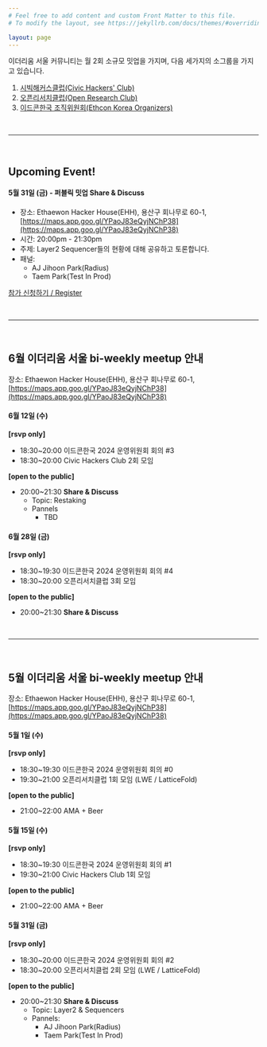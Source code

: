 ```yaml
---
# Feel free to add content and custom Front Matter to this file.
# To modify the layout, see https://jekyllrb.com/docs/themes/#overriding-theme-defaults

layout: page
---
```


이더리움 서울 커뮤니티는 월 2회 소규모 밋업을 가지며, 다음 세가지의 소그룹을 가지고 있습니다.

1. [시빅해커스클럽(Civic Hackers' Club)](/civic-hackers-club)
2. [오픈리서치클럽(Open Research Club)](/open-research-club)
3. [이드콘한국 조직위원회(Ethcon Korea Organizers)](/ethcon)

<br/>

***

<br/>

## Upcoming Event!

#### 5월 31일 (금) - 퍼블릭 밋업 Share & Discuss

* 장소: Ethaewon Hacker House(EHH), 용산구 회나무로 60-1, [https://maps.app.goo.gl/YPaoJ83eQyjNChP38](https://maps.app.goo.gl/YPaoJ83eQyjNChP38)
* 시간: 20:00pm - 21:30pm
* 주제: Layer2 Sequencer들의 현황에 대해 공유하고 토론합니다.
* 패널:
    * AJ Jihoon Park(Radius)
    * Taem Park(Test In Prod)

[참가 신청하기 / Register](https://forms.gle/xViZadpB2oDrJReA7)

<br/>

***

<br/>

## 6월 이더리움 서울 bi-weekly meetup 안내
장소: Ethaewon Hacker House(EHH), 용산구 회나무로 60-1, [https://maps.app.goo.gl/YPaoJ83eQyjNChP38](https://maps.app.goo.gl/YPaoJ83eQyjNChP38)

#### 6월 12일 (수)
**[rsvp only]**
* 18:30~20:00 이드콘한국 2024 운영위원회 회의 #3
* 18:30~20:00 Civic Hackers Club 2회 모임

**[open to the public]**
* 20:00~21:30 **Share & Discuss**
  * Topic: Restaking
  * Pannels
    * TBD

#### 6월 28일 (금)
**[rsvp only]**
* 18:30~19:30 이드콘한국 2024 운영위원회 회의 #4
* 18:30~20:00 오픈리서치클럽 3회 모임

**[open to the public]**
* 20:00~21:30 **Share & Discuss**

<br/>

***

<br/>

## 5월 이더리움 서울 bi-weekly meetup 안내
장소: Ethaewon Hacker House(EHH), 용산구 회나무로 60-1, [https://maps.app.goo.gl/YPaoJ83eQyjNChP38](https://maps.app.goo.gl/YPaoJ83eQyjNChP38)

#### 5월 1일 (수)
**[rsvp only]**
* 18:30~19:30 이드콘한국 2024 운영위원회 회의 #0
* 19:30~21:00 오픈리서치클럽 1회 모임 (LWE / LatticeFold)

**[open to the public]**
* 21:00~22:00 AMA  + Beer

#### 5월 15일 (수)
**[rsvp only]**
* 18:30~19:30 이드콘한국 2024 운영위원회 회의 #1
* 19:30~21:00 Civic Hackers Club 1회 모임

**[open to the public]**
* 21:00~22:00 AMA  + Beer


#### 5월 31일 (금)
**[rsvp only]**
* 18:30~20:00 이드콘한국 2024 운영위원회 회의 #2
* 18:30~20:00 오픈리서치클럽 2회 모임 (LWE / LatticeFold)

**[open to the public]**
* 20:00~21:30 **Share & Discuss**
  * Topic: Layer2 & Sequencers 
  * Pannels:
    * AJ Jihoon Park(Radius)
    * Taem Park(Test In Prod)
   

